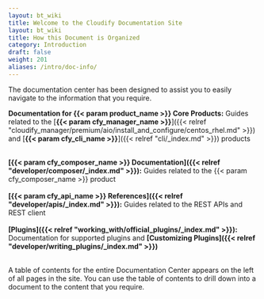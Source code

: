```yaml
---
layout: bt_wiki
title: Welcome to the Cloudify Documentation Site
layout: bt_wiki
title: How this Document is Organized
category: Introduction
draft: false
weight: 201
aliases: /intro/doc-info/
---
```

The documentation center has been designed to assist you to easily navigate to the information that you require.

**Documentation for {{< param product_name >}} Core Products:**		Guides related to the [**{{< param cfy_manager_name >}}**]({{< relref "cloudify_manager/premium/aio/install_and_configure/centos_rhel.md" >}})  and  [**{{< param cfy_cli_name >}}**]({{< relref "cli/_index.md" >}}) products<br><br>

**[{{< param cfy_composer_name >}} Documentation]({{< relref "developer/composer/_index.md" >}}):**				Guides related to the {{< param cfy_composer_name >}} product<br><br>
**[{{< param cfy_api_name >}} References]({{< relref "developer/apis/_index.md" >}}):**						Guides related to the REST APIs and REST client<br><br>
**[Plugins]({{< relref "working_with/official_plugins/_index.md" >}}):**								Documentation for supported plugins and **[Customizing Plugins]({{< relref "developer/writing_plugins/_index.md" >}})**	 <br><br>


A table of contents for the entire Documentation Center appears on the left of all pages in the site. You can use the table of contents to drill down into a document to the content that you require.
